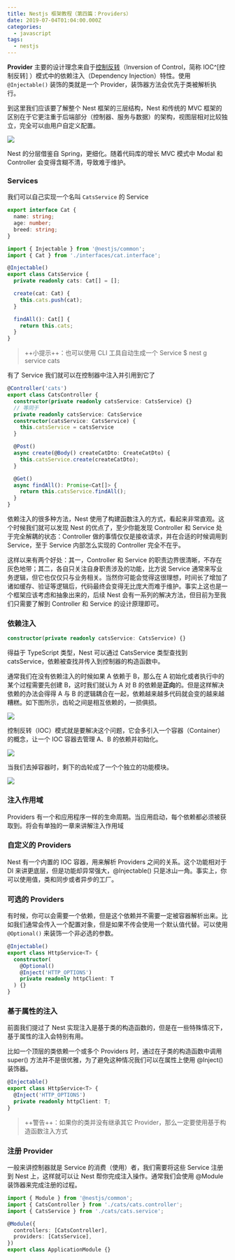 ```yaml
---
title: Nestjs 框架教程（第四篇：Providers）
date: 2019-07-04T01:04:00.000Z
categories:
  - javascript
tags:
  - nestjs
---
```


**Provider** 主要的设计理念来自于[控制反转](https://zh.wikipedia.org/wiki/%E6%8E%A7%E5%88%B6%E5%8F%8D%E8%BD%AC)（Inversion of Control，简称 IOC^[控制反转] ）模式中的依赖注入（Dependency Injection）特性。使用 `@Injectable()` 装饰的类就是一个 Provider，装饰器方法会优先于类被解析执行。

到这里我们应该要了解整个 Nest 框架的三层结构，Nest 和传统的 MVC 框架的区别在于它更注重于后端部分（控制器、服务与数据）的架构，视图层相对比较独立，完全可以由用户自定义配置。

![](https://i.loli.net/2019/07/01/5d19aa5c9532744345.png)

Nest 的分层借鉴自 Spring，更细化。随着代码库的增长 MVC 模式中 Modal 和 Controller 会变得含糊不清，导致难于维护。

### Services

我们可以自己实现一个名叫 `CatsService` 的 Service

```ts
export interface Cat {
  name: string;
  age: number;
  breed: string;
}
```

```ts
import { Injectable } from '@nestjs/common';
import { Cat } from './interfaces/cat.interface';

@Injectable()
export class CatsService {
  private readonly cats: Cat[] = [];

  create(cat: Cat) {
    this.cats.push(cat);
  }

  findAll(): Cat[] {
    return this.cats;
  }
}
```

> ++小提示++：也可以使用 CLI 工具自动生成一个 Service $ nest g service cats

有了 Service 我们就可以在控制器中注入并引用到它了

```ts
@Controller('cats')
export class CatsController {
  constructor(private readonly catsService: CatsService) {}
  // 等同于
  private readonly catsService: CatsService
  constructor(catsService: CatsService) {
    this.catsService = catsService
  }

  @Post()
  async create(@Body() createCatDto: CreateCatDto) {
    this.catsService.create(createCatDto);
  }

  @Get()
  async findAll(): Promise<Cat[]> {
    return this.catsService.findAll();
  }
}
```

依赖注入的很多种方法，Nest 使用了构建函数注入的方式，看起来非常直观。这个时候我们就可以发现 Nest 的优点了，至少你能发现 Controller 和 Service 处于完全解耦的状态：Controller 做的事情仅仅是接收请求，并在合适的时候调用到 Service，至于 Service 内部怎么实现的 Controller 完全不在乎。

这样以来有两个好处：其一，Controller 和 Service 的职责边界很清晰，不存在灰色地带；其二，各自只关注自身职责涉及的功能，比方说 Service 通常来写业务逻辑，但它也仅仅只与业务相关。当然你可能会觉得这很理想，时间长了增加了诸如缓存、验证等逻辑后，代码最终会变得无比庞大而难于维护。事实上这也是一个框架应该考虑和抽象出来的，后续 Nest 会有一系列的解决方法，但目前为至我们只需要了解到 Controller 和 Service 的设计原理即可。

### 依赖注入

```ts
constructor(private readonly catsService: CatsService) {}
```

得益于 TypeScript 类型，Nest 可以通过 CatsService 类型查找到 catsService，依赖被查找并传入到控制器的构造函数中。

通常我们在没有依赖注入的时候如果 A 依赖于 B，那么在 A 初始化或者执行中的某个过程需要先创建 B，这时我们就认为 A 对 B 的依赖是**正向**的。但是这样解决依赖的办法会得得 A 与 B 的逻辑耦合在一起，依赖越来越多代码就会变的越来越糟糕。如下图所示，齿轮之间是相互依赖的，一损俱损。

![](https://i.loli.net/2019/07/01/5d19b545530fe73281.jpg)

控制反转（IOC）模式就是要解决这个问题，它会多引入一个容器（Container）的概念，让一个 IOC 容器去管理 A、B 的依赖并初始化。

![](https://i.loli.net/2019/07/01/5d19b570db26721361.png)

当我们去掉容器时，剩下的齿轮成了一个个独立的功能模块。

![](https://i.loli.net/2019/07/01/5d19b5db066fa32957.png)

### 注入作用域

Providers 有一个和应用程序一样的生命周期。当应用启动，每个依赖都必须被获取到。将会有单独的一章来讲解注入作用域

### 自定义的 Providers

Nest 有一个内置的 IOC 容器，用来解析 Providers 之间的关系。这个功能相对于 DI 来讲更底层，但是功能却异常强大，@Injectable() 只是冰山一角。事实上，你可以使用值，类和同步或者异步的工厂。

### 可选的 Providers

有时候，你可以会需要一个依赖，但是这个依赖并不需要一定被容器解析出来。比如我们通常会传入一个配置对象，但是如果不传会使用一个默认值代替。可以使用 `@Optional()` 来装饰一个非必选的参数。

```ts
@Injectable()
export class HttpService<T> {
  constructor(
    @Optional() 
    @Inject('HTTP_OPTIONS') 
    private readonly httpClient: T
  ) {}
}
```

### 基于属性的注入

前面我们提过了 Nest 实现注入是基于类的构造函数的，但是在一些特殊情况下，基于属性的注入会特别有用。

比如一个顶层的类依赖一个或多个 Providers 时，通过在子类的构造函数中调用 super() 方法并不是很优雅，为了避免这种情况我们可以在属性上使用 @Inject() 装饰器。

```ts
@Injectable()
export class HttpService<T> {
  @Inject('HTTP_OPTIONS')
  private readonly httpClient: T;
}
```

> ++警告++：如果你的类并没有继承其它 Provider，那么一定要使用基于构造函数注入方式

### 注册 Provider

一般来讲控制器就是 Service 的消费（使用）者，我们需要将这些 Service 注册到 Nest 上，这样就可以让 Nest 帮你完成注入操作。通常我们会使用 @Module 装饰器来完成注册的过程。

```ts
import { Module } from '@nestjs/common';
import { CatsController } from './cats/cats.controller';
import { CatsService } from './cats/cats.service';

@Module({
  controllers: [CatsController],
  providers: [CatsService],
})
export class ApplicationModule {}
```

##

